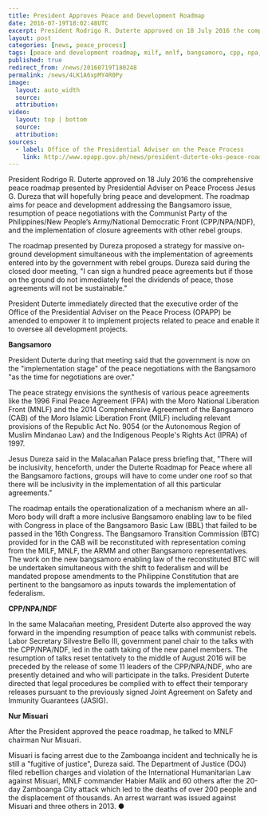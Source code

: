 ```yaml
---
title: President Approves Peace and Development Roadmap
date: 2016-07-19T18:02:48UTC
excerpt: President Rodrigo R. Duterte approved on 18 July 2016 the comprehensive peace roadmap presented by Presidential Adviser on Peace Process Jesus G. Dureza.
layout: post
categories: [news, peace_process]
tags: [peace and development roadmap, milf, mnlf, bangsamoro, cpp, npa, ndf, ndfp]
published: true
redirect_from: /news/20160719T180248
permalink: /news/4LK1A6xpMY4R0Py
image:
  layout: auto_width
  source:
  attribution:
video:
  layout: top | bottom
  source:
  attribution:
sources:
  - label: Office of the Presidential Adviser on the Peace Process
    link: http://www.opapp.gov.ph/news/president-duterte-oks-peace-roadmap
---
```


President Rodrigo R. Duterte approved on 18 July 2016 the comprehensive peace roadmap presented by Presidential Adviser on Peace Process Jesus G. Dureza that will hopefully bring peace and development. The roadmap aims for peace and development addressing the Bangsamoro issue, resumption of peace negotiations with the Communist Party of the Philippines/New People’s Army/National Democratic Front (CPP/NPA/NDF), and the implementation of closure agreements with other rebel groups.

The roadmap presented by Dureza proposed a strategy for massive on-ground development simultaneous with the implementation of agreements entered into by the government with rebel groups. Dureza said during the closed door meeting, "I can sign a hundred peace agreements but if those on the ground do not immediately feel the dividends of peace, those agreements will not be sustainable."

President Duterte immediately directed that the executive order of the Office of the Presidential Adviser on the Peace Process (OPAPP) be amended to empower it to implement projects related to peace and enable it to oversee all development projects.

__Bangsamoro__

President Duterte during that meeting said that the government is now on the "implementation stage" of the peace negotiations with the Bangsamoro "as the time for negotiations are over."

The peace strategy envisions the synthesis of various peace agreements like the 1996 Final Peace Agreement (FPA) with the Moro National Liberation Front (MNLF) and the 2014 Comprehensive Agreement of the Bangsamoro (CAB) of the Moro Islamic Liberation Front (MILF) including relevant provisions of the Republic Act No. 9054 (or the Autonomous Region of Muslim Mindanao Law) and the Indigenous People's Rights Act (IPRA) of 1997.

Jesus Dureza said in the Malacañan Palace press briefing that, "There will be inclusivity, henceforth, under the Duterte Roadmap for Peace where all the Bangsamoro factions, groups will have to come under one roof so that there will be inclusivity in the implementation of all this particular agreements."

The roadmap entails the operationalization of a mechanism where an all-Moro body will draft a more inclusive Bangsamoro enabling law to be filed with Congress in place of the Bangsamoro Basic Law (BBL) that failed to be passed in the 16th Congress.
The Bangsamoro Transition Commission (BTC) provided for in the CAB will be reconstituted with representation coming from the MILF, MNLF, the ARMM and other Bangsamoro representatives.
The work on the new bangsamoro enabling law of the reconstituted BTC will be undertaken simultaneous with the shift to federalism and will be mandated propose amendments to the Philippine Constitution that are pertinent to the bangsamoro as inputs towards the implementation of federalism.

__CPP/NPA/NDF__

In the same Malacañan meeting, President Duterte also approved the way forward in the impending resumption of peace talks with communist rebels.
Labor Secretary Silvestre Bello III, government panel chair to the talks with the CPP/NPA/NDF, led in the oath taking of the new panel members.
The resumption of talks reset tentatively to the middle of August 2016 will be preceded by the release of some 11 leaders of the CPP/NPA/NDF, who are presently detained and who will participate in the talks.
President Duterte directed that legal procedures be complied with to effect their temporary releases pursuant to the previously signed Joint Agreement on Safety and Immunity Guarantees (JASIG).

__Nur Misuari__

After the President approved the peace roadmap, he talked to MNLF chairman Nur Misuari.

Misuari is facing arrest due to the Zamboanga incident and technically he is still a "fugitive of justice", Dureza said.
The Department of Justice (DOJ) filed rebellion charges and violation of the International Humanitarian Law against Misuari, MNLF commander Habier Malik and 60 others after the 20-day Zamboanga City attack which led to the deaths of over 200 people and the displacement of thousands.
An arrest warrant was issued against Misuari and three others in 2013.
&#x25cf;


